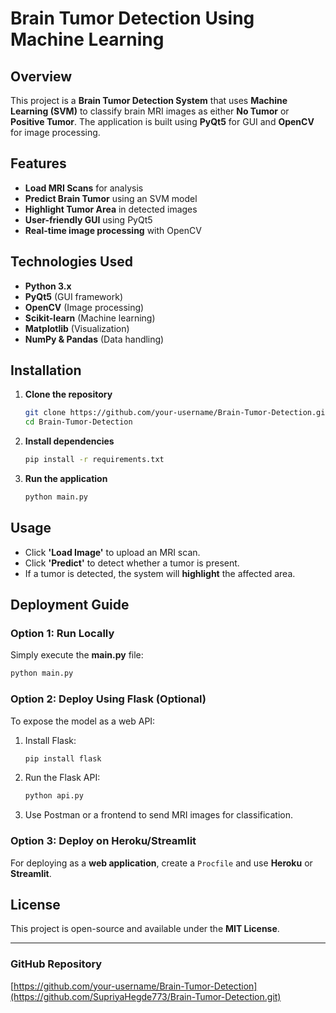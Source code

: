 # Brain Tumor Detection Using Machine Learning

## Overview
This project is a **Brain Tumor Detection System** that uses **Machine Learning (SVM)** to classify brain MRI images as either **No Tumor** or **Positive Tumor**. The application is built using **PyQt5** for GUI and **OpenCV** for image processing.

## Features
- **Load MRI Scans** for analysis
- **Predict Brain Tumor** using an SVM model
- **Highlight Tumor Area** in detected images
- **User-friendly GUI** using PyQt5
- **Real-time image processing** with OpenCV

## Technologies Used
- **Python 3.x**
- **PyQt5** (GUI framework)
- **OpenCV** (Image processing)
- **Scikit-learn** (Machine learning)
- **Matplotlib** (Visualization)
- **NumPy & Pandas** (Data handling)

## Installation

1. **Clone the repository**
   ```sh
   git clone https://github.com/your-username/Brain-Tumor-Detection.git
   cd Brain-Tumor-Detection
   ```

2. **Install dependencies**
   ```sh
   pip install -r requirements.txt
   ```

3. **Run the application**
   ```sh
   python main.py
   ```

## Usage
- Click **'Load Image'** to upload an MRI scan.
- Click **'Predict'** to detect whether a tumor is present.
- If a tumor is detected, the system will **highlight** the affected area.

## Deployment Guide

### Option 1: Run Locally
Simply execute the **main.py** file:
```sh
python main.py
```

### Option 2: Deploy Using Flask (Optional)
To expose the model as a web API:
1. Install Flask:
   ```sh
   pip install flask
   ```
2. Run the Flask API:
   ```sh
   python api.py
   ```
3. Use Postman or a frontend to send MRI images for classification.

### Option 3: Deploy on **Heroku/Streamlit**
For deploying as a **web application**, create a `Procfile` and use **Heroku** or **Streamlit**.


## License
This project is open-source and available under the **MIT License**.

---
### **GitHub Repository**
[https://github.com/your-username/Brain-Tumor-Detection](https://github.com/SupriyaHegde773/Brain-Tumor-Detection.git)

